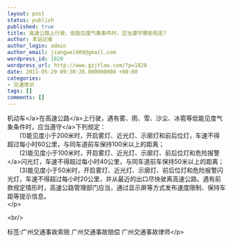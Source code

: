 ```yaml
---
layout: post
status: publish
published: true
title: 高速公路上行驶，低能见度气象条件时，应当遵守哪些规定?
author: 本站记者
author_login: admin
author_email: jiangwei909@gmail.com
wordpress_id: 1820
wordpress_url: http://www.gzjtlaw.com/?p=1820
date: 2011-05-29 09:30:28.000000000 +08:00
categories:
- 交通常识
tags: []
comments: []
---
```

<p><a>机动车<&#47;a>在<a>高速公路<&#47;a>上行驶，遇有雾、雨、雪、沙尘、冰雹等低能见度气象条件时，应当<a>遵守<&#47;a>下列规定： <br>　　(1)能见度小于200米时，开启雾灯、近光灯、示廓灯和前后位灯，车速不得超过每小时60公里，与同车道前车保持100米以上的距离； <br>　　(2)能见度小于100米时，开启雾灯、近光灯、示廓灯、前后位灯和危险<a>报警<&#47;a>闪光灯，车速不得超过每小时40公里，与同车道前车保持50米以上的距离； <br>　　(3)能见度小于50米时，开启雾灯、近光灯、示廓灯、前后位灯和危险报警闪光灯，车速不得超过每小时20公里，并从最近的出口尽快驶离高速公路。遇有前款规定情形时，高速公路管理部门应当，通过显示屏等方式发布速度限制、保持车距等提示信息。 <br><&#47;p><br&#47;><p>标签:广州交通事故索赔 广州交通事故赔偿 广州交通事故律师<&#47;p>
